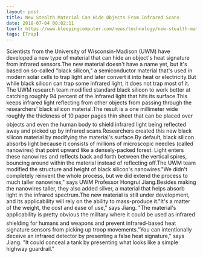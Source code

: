 ```yaml
---
layout: post
title: New Stealth Material Can Hide Objects From Infrared Scans
date: 2018-07-04 00:02:11
tourl: https://www.bleepingcomputer.com/news/technology/new-stealth-material-can-hide-objects-from-infrared-scans/
tags: [Trap]
---
```

Scientists from the University of Wisconsin-Madison (UWM) have developed a new type of material that can hide an object's heat signature from infrared sensors.The new material doesn't have a name yet, but it's based on so-called "black silicon," a semiconductor material that's used in modern solar cells to trap light and later convert it into heat or electricity.But while black silicon can trap some infrared light, it does not trap most of it. The UWM research team modified standard black silicon to work better at catching roughly 94 percent of the infrared light that hits its surface.This keeps infrared light reflecting from other objects from passing through the researchers' black silicon material.The result is a one millimeter wide roughly the thickness of 10 paper pages thin sheet that can be placed over objects and even the human body to shield infrared light being reflected away and picked up by infrared scans.Researchers created this new black silicon material by modifying the material's surface.By default, black silicon absorbs light because it consists of millions of microscopic needles (called nanowires) that point upward like a densely-packed forest. Light enters these nanowires and reflects back and forth between the vertical spires, bouncing around within the material instead of reflecting off.The UWM team modified the structure and height of black silicon's nanowires."We didn't completely reinvent the whole process, but we did extend the process to much taller nanowires," says UWM Professor Hongrui Jiang.Besides making the nanowires taller, they also added silver, a material that helps absorb light in the infrared spectrum.The new material is still under development, and its applicability will rely on the ability to mass-produce it."It's a matter of the weight, the cost and ease of use," says Jiang. "The material's applicability is pretty obvious the military where it could be used as infrared shielding for humans and weapons and prevent infrared-based heat signature sensors from picking up troop movements."You can intentionally deceive an infrared detector by presenting a false heat signature," says Jiang. "It could conceal a tank by presenting what looks like a simple highway guardrail."